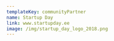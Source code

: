 ```yaml
---
templateKey: communityPartner
name: Startup Day
link: www.startupday.ee
image: /img/startup_day_logo_2018.png
---
```

